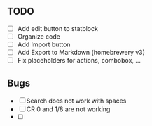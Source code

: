 ## TODO
- [ ] Add edit button to statblock
- [ ] Organize code
- [ ] Add Import button
- [ ] Add Export to Markdown (homebrewery v3)
- [ ] Fix placeholders for actions, combobox, ...

## Bugs
- [ ] Search does not work with spaces
- [ ] CR 0 and 1/8 are not working
- [ ] 